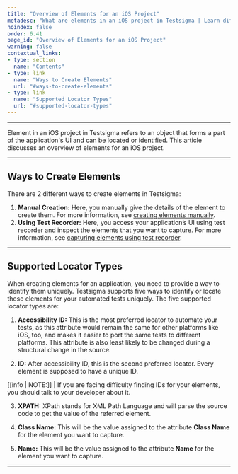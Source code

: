 ```yaml
---
title: "Overview of Elements for an iOS Project"
metadesc: "What are elements in an iOS project in Testsigma | Learn different ways to create elements of iOS application in Testsigma application."
noindex: false
order: 6.41
page_id: "Overview of Elements for an iOS Project"
warning: false
contextual_links:
- type: section
  name: "Contents"
- type: link
  name: "Ways to Create Elements"
  url: "#ways-to-create-elements"
- type: link
  name: "Supported Locator Types"
  url: "#supported-locator-types"
---
```


---

Element in an iOS project in Testsigma refers to an object that forms a part of the application's UI and can be located or identified. This article discusses an overview of elements for an iOS project.

---

## **Ways to Create Elements**

There are 2 different ways to create elements in Testsigma:

1. **Manual Creation:** Here, you manually give the details of the element to create them. For more information, see [creating elements manually](https://testsigma.com/docs/elements/ios-apps/create-manually/).
2. **Using Test Recorder:** Here, you access your application’s UI using test recorder and inspect the elements that you want to capture. For more information, see [capturing elements using test recorder](https://testsigma.com/docs/elements/ios-apps/record-multiple-elements/).

---

## **Supported Locator Types**

When creating elements for an application, you need to provide a way to identify them uniquely. Testsigma supports five ways to identify or locate these elements for your automated tests uniquely. The five supported locator types are:


1. **Accessibility ID:** This is the most preferred locator to automate your tests, as this attribute would remain the same for other platforms like iOS, too, and makes it easier to port the same tests to different platforms. This attribute is also least likely to be changed during a structural change in the source.


2. **ID:** After accessibility ID, this is the second preferred locator. Every element is supposed to have a unique ID. 

[[info | NOTE:]]
| If you are facing difficulty finding IDs for your elements, you should talk to your developer about it.


3. **XPATH:** XPath stands for XML Path Language and will parse the source code to get the value of the referred element. 


4. **Class Name:** This will be the value assigned to the attribute **Class Name** for the element you want to capture.


5. **Name:** This will be the value assigned to the attribute **Name** for the element you want to capture.


---